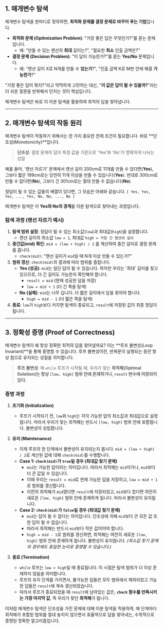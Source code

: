 ## 1. 매개변수 탐색

매개변수 탐색을 한마디로 정의하면, **최적화 문제를 결정 문제로 바꾸어 푸는 기법**입니다.

* **최적화 문제 (Optimization Problem)**: "가장 좋은 답은 무엇인가?"를 묻는 문제입니다.
    * 예: "만들 수 있는 랜선의 **최대** 길이는?", "필요한 **최소** 인출 금액은?"
* **결정 문제 (Decision Problem)**: "이 답이 가능한가?"를 묻는 **Yes/No** 문제입니다.
    * 예: "랜선 길이 X로 N개를 만들 수 **있는가**?", "인출 금액 K로 M번 안에 해결 **가능한가**?"

"가장 좋은 답이 뭐지?"라고 막막하게 고민하는 대신, "**이 값은 답이 될 수 있을까?**"라는 더 쉬운 질문을 반복해서 던지는 것이 핵심입니다.

매개변수 탐색은 바로 이 이분 탐색을 활용하여 최적의 답을 찾아냅니다.

---

## 2. 매개변수 탐색의 작동 원리

매개변수 탐색이 작동하기 위해서는 한 가지 중요한 전제 조건이 필요합니다. 바로 **단조성(Monotonicity)**입니다.

> **단조성**: 결정 문제의 답이 특정 값을 기준으로 'Yes'와 'No'가 명확하게 나뉘는 성질

예를 들어, '랜선 자르기' 문제에서 랜선 길이 200cm로 11개를 만들 수 있다면(**Yes**), 그보다 짧은 199cm로는 당연히 11개 이상을 만들 수 있습니다(**Yes**). 반대로 300cm로 만들 수 없다면(**No**), 그보다 긴 301cm로는 절대 만들 수 없습니다(**No**).

정답이 될 수 있는 값들의 배열이 있다면, 그 모습은 아래와 같습니다.
`[ Yes, Yes, Yes, ..., Yes, No, No, ..., No ]`

매개변수 탐색은 이 **Yes와 No의 경계**를 이분 탐색으로 찾아내는 과정입니다.

### 탐색 과정 (랜선 자르기 예시)

1.  **탐색 범위 설정**: 정답이 될 수 있는 최소값(`low`)과 최대값(`high`)을 설정합니다.
    * 랜선 길이의 최소값 `low = 1`, 최대값 `high = 가장 긴 랜선의 길이`
2.  **중간값(mid) 확인**: `mid = (low + high) / 2` 를 계산하여 중간 길이로 결정 문제를 풉니다.
    * `check(mid)`: "랜선 길이가 `mid`일 때 N개 이상 만들 수 있는가?"
3.  **범위 갱신**: `check(mid)`의 결과에 따라 범위를 좁힙니다.
    * **Yes (성공)**: `mid`는 일단 답이 될 수 있습니다. 하지만 우리는 '최대' 길이를 찾고 있으므로, 더 긴 길이도 가능한지 확인해야 합니다.
        * `result = mid` (현재 성공한 답을 저장)
        * `low = mid + 1` (더 긴 쪽을 탐색)
    * **No (실패)**: `mid`는 너무 깁니다. 더 짧은 길이에서 답을 찾아야 합니다.
        * `high = mid - 1` (더 짧은 쪽을 탐색)
4.  **종료**: `low`가 `high`보다 커지면 탐색이 종료되고, `result`에 저장된 값이 최종 정답이 됩니다.

---

## 3. 정확성 증명 (Proof of Correctness)

매개변수 탐색이 왜 항상 정확한 최적의 답을 찾아낼까요? 이는 **루프 불변성(Loop Invariant)**을 통해 증명할 수 있습니다. 루프 불변성이란, 반복문이 실행되는 동안 항상 참으로 유지되는 성질을 의미합니다.

> **루프 불변성**: 매 `while` 루프가 시작될 때, 우리가 찾는 **최적해(Optimal Solution)는 항상 `[low, high]` 범위 안에 존재하거나, `result` 변수에 저장되어 있다.**

### 증명 과정

1.  **초기화 (Initialization)**
    * 루프가 시작되기 전, `low`와 `high`는 각각 가능한 답의 최소값과 최대값으로 설정됩니다. 따라서 우리가 찾는 최적해는 반드시 `[low, high]` 범위 안에 포함됩니다. 불변성이 성립합니다.

2.  **유지 (Maintenance)**
    * 이제 루프의 한 단계에서 불변성이 유지되는지 봅시다. `mid = (low + high) / 2`로 계산된 값에 대해 `check(mid)`를 수행합니다.
    * **Case 1: `check(mid)`가 `true`일 경우 (최대값 찾기 문제)**
        * `mid`는 가능한 답이라는 의미입니다. 따라서 최적해는 `mid`이거나, `mid`보다 더 큰 값일 수 있습니다.
        * 이때 우리는 `result = mid`로 현재 가능한 답을 저장하고, `low = mid + 1`로 범위를 갱신합니다.
        * 이전의 최적해가 `mid`였다면 `result`에 저장되었고, `mid`보다 컸다면 여전히 새로운 `[low, high]` 범위 안에 존재하게 됩니다. 따라서 불변성이 유지됩니다.
    * **Case 2: `check(mid)`가 `false`일 경우 (최대값 찾기 문제)**
        * `mid`는 답이 될 수 없다는 의미입니다. 단조성에 의해 `mid`보다 큰 모든 값 또한 답이 될 수 없습니다.
        * 따라서 최적해는 반드시 `mid`보다 작은 값이어야 합니다.
        * `high = mid - 1`로 범위를 갱신하면, 최적해는 여전히 새로운 `[low, high]` 범위 안에 존재하게 됩니다. 불변성이 유지됩니다.
        *(최소값 찾기 문제의 경우에도 동일한 논리로 증명할 수 있습니다.)*

3.  **종료 (Termination)**
    * `while` 루프는 `low > high`일 때 종료됩니다. 이 시점은 탐색 범위가 더 이상 존재하지 않음을 의미합니다.
    * 루프의 유지 단계를 거치면서, 불가능한 답들은 모두 범위에서 제외되었고 가능한 답들은 `result`에 계속 갱신되었습니다.
    * 따라서 루프가 종료되었을 때 `result`에 남아있는 값은, **`check` 함수를 만족시키는 가장 마지막 값**, 즉 우리가 찾던 **최적해**가 됩니다.

이처럼 매개변수 탐색은 단조성을 가진 문제에 대해 이분 탐색을 적용하여, 매 단계마다 최적해가 포함된 범위를 절대 놓치지 않으면서 효율적으로 답을 찾아내는, 수학적으로 증명된 정확한 알고리즘입니다.
